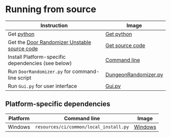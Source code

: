 # Running from source

|Instruction|Image|
|-----------|-----|
|Get [python](http://python.org/downloads)|[Get python](images/python.png)
|Get the [Door Randomizer Unstable source code](https://github.com/Aerinon/ALttPDoorRandomizer/archive/DoorDevUnstable.zip)|[Get source code](images/sourcecode.png)
|Install Platform-specific dependencies (see below)|[Command line](images/cmd.png)
|Run `DoorRandomizer.py` for command-line script|[DungeonRandomizer.py](images/py-dungeonrandomizer.png)
|Run `Gui.py` for user interface|[Gui.py](images/py-gui.png)

## Platform-specific dependencies

|Platform|Command line|Image|
| :----: |------------|-----|
|Windows |`resources/ci/common/local_install.py`|[Windows](images/cli-windows.png)
